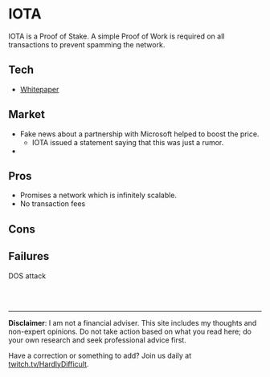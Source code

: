 # IOTA

IOTA is a Proof of Stake.  A simple Proof of Work is required on all transactions to prevent spamming the network.

## Tech

 - [Whitepaper](https://iota.org/IOTA_Whitepaper.pdf)

## Market

 - Fake news about a partnership with Microsoft helped to boost the price.
   - IOTA issued a statement saying that this was just a rumor.
 - 

## Pros

 - Promises a network which is infinitely scalable.
 - No transaction fees

## Cons



## Failures

DOS attack 






<br><br><hr>  **Disclaimer**: I am not a financial adviser.  This site includes my thoughts and non-expert opinions.  Do not take action based on what you read here; do your own research and seek professional advice first.

Have a correction or something to add?  Join us daily at [twitch.tv/HardlyDifficult](http://twitch.tv/HardlyDifficult).